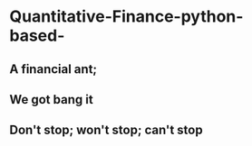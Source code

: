# Quantitative-Finance-python-based- 
## A financial ant; 
## We got bang it 
## Don't stop; won't stop; can't stop 
